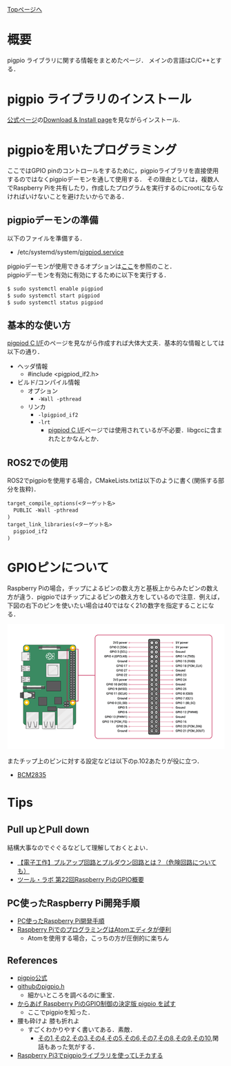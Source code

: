 [Topページへ](README_JP.md)

# 概要
pigpio ライブラリに関する情報をまとめたページ．
メインの言語はC/C++とする．

# pigpio ライブラリのインストール

[公式ページ](http://abyz.me.uk/rpi/pigpio/index.html)の[Download & Install page](http://abyz.me.uk/rpi/pigpio/download.html)を見ながらインストール.

# pigpioを用いたプログラミング
ここではGPIO pinのコントロールをするために，pigpioライブラリを直接使用するのではなくpigpioデーモンを通して使用する．
その理由としては，複数人でRaspberry Piを共有したり，作成したプログラムを実行するのにrootにならなければいけないことを避けたいからである．

## pigpioデーモンの準備
以下のファイルを準備する．

* /etc/systemd/system/[pigpiod.service](../system_settings/pigpiod.service)

pigpioデーモンが使用できるオプションは[ここ](http://abyz.me.uk/rpi/pigpio/pigpiod.html)を参照のこと．<br>
pigpioデーモンを有効に有効にするために以下を実行する．

```shell
$ sudo systemctl enable pigpiod
$ sudo systemctl start pigpiod
$ sudo systemctl status pigpiod
```

## 基本的な使い方

[pigpiod C I/F](http://abyz.me.uk/rpi/pigpio/pdif2.html)のページを見ながら作成すれば大体大丈夫．基本的な情報としては以下の通り．

* ヘッダ情報
  * #include <pigpiod_if2.h>
* ビルド/コンパイル情報
  * オプション
    * `-Wall -pthread`
  * リンカ
    * `-lpigpiod_if2`
    * `-lrt`
      * [pigpiod C I/F](http://abyz.me.uk/rpi/pigpio/pdif2.html)ページでは使用されているが不必要．libgccに含まれたとかなんとか．

## ROS2での使用
ROS2でpigpioを使用する場合，CMakeLists.txtは以下のように書く(関係する部分を抜粋)．

```CMakeLists
target_compile_options(<ターゲット名>
  PUBLIC -Wall -pthread
)
target_link_libraries(<ターゲット名>
  pigpiod_if2
)
```

# GPIOピンについて
Raspberry Piの場合，チップによるピンの数え方と基板上からみたピンの数え方が違う．pigpioではチップによるピンの数え方をしているので注意．例えば，下図の右下のピンを使いたい場合は40ではなく21の数字を指定することになる．

![gpio_assin](./figs/gpio_pin.png)

またチップ上のピンに対する設定などは以下のp.102あたりが役に立つ．

- [BCM2835](https://www.raspberrypi.org/app/uploads/2012/02/BCM2835-ARM-Peripherals.pdf)

# Tips
## Pull upとPull down
結構大事なのでぐぐるなどして理解しておくとよい．

* [【電子工作】プルアップ回路とプルダウン回路とは？（危険回路についても）](https://qiita.com/nishiwakki/items/e921d44a00a37c72979c)
* [ツール・ラボ 第22回Raspberry PiのGPIO概要](https://tool-lab.com/raspberrypi-startup-22/)

## PC使ったRaspberry Pi開発手順
- [PC使ったRaspberry Pi開発手順](https://qiita.com/NeK/items/d3b6114c85d51823fb6e)
- [Raspberry PiでのプログラミングはAtomエディタが便利](https://mimimopu.com/atom_raspberry_pi_programing/)
    - Atomを使用する場合，こっちの方が圧倒的に楽ちん

## References

- [pigpio公式](http://abyz.me.uk/rpi/pigpio/index.html)
- [githubのpigpio.h](https://github.com/joan2937/pigpio/blob/master/pigpio.h)
    - 細かいところを調べるのに重宝．
- [からあげ Raspberry PiのGPIO制御の決定版 pigpio を試す](https://karaage.hatenadiary.jp/entry/2017/02/10/073000)
    - ここでpigpioを知った．
- 腰も砕けよ 膝も折れよ
    - すごくわかりやすく書いてある．素敵．
        - [その1](https://decafish.blog.so-net.ne.jp/2016-10-15),[その2](https://decafish.blog.so-net.ne.jp/2016-10-16),[その3](https://decafish.blog.so-net.ne.jp/2016-10-20),[その4](https://decafish.blog.so-net.ne.jp/2016-10-22),[その5](https://decafish.blog.so-net.ne.jp/2016-10-29),[その6](https://decafish.blog.so-net.ne.jp/2016-11-13),[その7](https://decafish.blog.so-net.ne.jp/2016-12-11),[その8](https://decafish.blog.so-net.ne.jp/2017-01-09),[その9](https://decafish.blog.so-net.ne.jp/2017-01-29),[その10](https://decafish.blog.so-net.ne.jp/2017-02-05),閑話もあった気がする．
- [Raspberry Pi3でpigpioライブラリを使ってLチカする](https://qiita.com/yuuri23/items/597fd1a40c63627e59c2)
